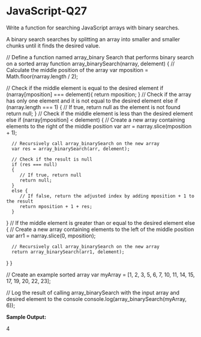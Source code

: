 # JavaScript-Q27

Write a function for searching JavaScript arrays with binary searches.

A binary search searches by splitting an array into smaller and smaller chunks until it finds the desired value.

// Define a function named array_binary Search that performs binary search on a sorted array
function array_binarySearch(narray, delement) {
   // Calculate the middle position of the array
   var mposition = Math.floor(narray.length / 2);

   // Check if the middle element is equal to the desired element
   if (narray[mposition] === delement){
      return mposition;
   }
   // Check if the array has only one element and it is not equal to the desired element
   else if (narray.length === 1) 
   {
      // If true, return null as the element is not found
      return null;
   }
   // Check if the middle element is less than the desired element
   else if (narray[mposition] < delement) {
      // Create a new array containing elements to the right of the middle position
      var arr = narray.slice(mposition + 1);
      
      // Recursively call array_binarySearch on the new array
      var res = array_binarySearch(arr, delement);
      
      // Check if the result is null
      if (res === null)
      {
         // If true, return null
         return null;
      }
      else {
         // If false, return the adjusted index by adding mposition + 1 to the result
         return mposition + 1 + res;
      }
   }
   // If the middle element is greater than or equal to the desired element
   else {
      // Create a new array containing elements to the left of the middle position
      var arr1 = narray.slice(0, mposition);
      
      // Recursively call array_binarySearch on the new array
      return array_binarySearch(arr1, delement);
   }
}

// Create an example sorted array
var myArray = [1, 2, 3, 5, 6, 7, 10, 11, 14, 15, 17, 19, 20, 22, 23];

// Log the result of calling array_binarySearch with the input array and desired element to the console
console.log(array_binarySearch(myArray, 6)); 
 
**Sample Output:**

4
